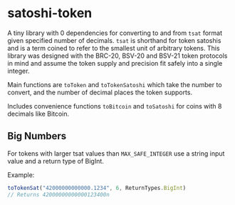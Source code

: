 # satoshi-token

A tiny library with 0 dependencies for converting to and from `tsat` format given specified number of decimals. `tsat` is shorthand for token satoshis and is a term coined to refer to the smallest unit of arbitrary tokens. This library was designed with the BRC-20, BSV-20 and BSV-21 token protocols in mind and assume the token supply and precision fit safely into a single integer.

Main functions are `toToken` and `toTokenSatoshi` which take the number to convert, and the number of decimal places the token supports.

Includes convenience functions `toBitcoin` and `toSatoshi` for coins with 8 decimals like Bitcoin.

## Big Numbers

For tokens with larger tsat values than `MAX_SAFE_INTEGER` use a string input value and a return type of BigInt.

Example:

```ts
toTokenSat("42000000000000.1234", 6, ReturnTypes.BigInt)
// Returns 42000000000000123400n
```
